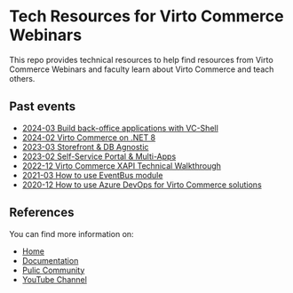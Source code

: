 # Tech Resources for Virto Commerce Webinars

This repo provides technical resources to help find resources from Virto Commerce Webinars and faculty learn about Virto Commerce and teach others.

## Past events
- [2024-03 Build back-office applications with VC-Shell](2024-03-VC-Shell/README.md)
- [2024-02 Virto Commerce on .NET 8](2024-02-NET8/README.md)
- [2023-03 Storefront & DB Agnostic](2023-03-Storefront-DB-Agnostic/README.md)
- [2023-02 Self-Service Portal & Multi-Apps](2023-02-Self-Service-Portal-Multi-Apps/README.md)
- [2022-12 Virto Commerce XAPI Technical Walkthrough](2022-12-XAPI-Basic/README.md)
- [2021-03 How to use EventBus module](2021-03-AzureEventbus/README.md)
- [2020-12 How to use Azure DevOps for Virto Commerce solutions](2020-12-AzureDevOps/README.md)


## References
You can find more information on:
- [Home](https://virtocommerce.com/)
- [Documentation](https://docs.virtocommerce.org/)
- [Pulic Community](https://www.virtocommerce.org/)
- [YouTube Channel](https://www.youtube.com/c/Virtocommerce/videos)
